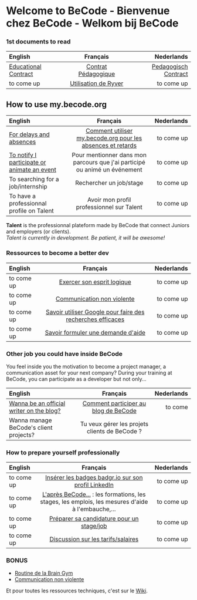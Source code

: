# Welcome to BeCode - Bienvenue chez BeCode - Welkom bij BeCode

### 1st documents to read
| English    |     Français     |        Nederlands |
| :------------ | :-------------: | -------------: |
|[Educational Contract](educationalcontract)|[Contrat Pédagogique](./contratpedagogique.md)     |    [Pedagogisch Contract](./pedagogischcontract.md)|
| to come up |     [Utilisation de Ryver](ryver.md)     |     to come up|

## How to use my.becode.org
| English    |     Français     |        Nederlands |
| :------------ | :-------------: | -------------: |
|[For delays and absences](procedure-mybecode-eng.md)|[Comment utiliser my.becode.org pour les absences et retards](procedure-mybecode.md)|to come up|
|[To notify I participate or animate an event](event-inside-mybecode)|Pour mentionner dans mon parcours que j'ai participé ou animé un événement| to come up|
|To searching for a job/internship|Rechercher un job/stage|to come up|
|To have a professionnal profile on Talent|Avoir mon profil professionnel sur Talent| to come up|

**Talent** is the professionnal plateform made by BeCode that connect Juniors and employers (or clients).    
*Talent is currently in development. Be patient, it will be awesome!*

### Ressources to become a better dev

| English    |     Français     |        Nederlands |
| :------------ | :-------------: | -------------: |
| to come up | [Exercer son esprit logique](EspritLogique.md) | to come up|
| to come up| [Communication non violente](CommunicationNonViolente.md) | to come up|
|to come up|[Savoir utiliser Google pour faire des recherches efficaces](UtiliserGoogle.md)|to come up|
|to come up|[Savoir formuler une demande d'aide](ObtenirAide.md)|to come up|

### Other job you could have inside BeCode
You feel inside you the motivation to become a project manager, a communication asset for your next company? During your training at BeCode, you can participate as a developer but not only...

| English    |     Français     |        Nederlands |
| :------------ | :-------------: | -------------: |
| [Wanna be an official writer on the blog?](BlogBecode.md) |[Comment participer au blog de BeCode](BlogBecodeFR.md)|to come|
| Wanna manage BeCode's client projects? |Tu veux gérer les projets clients de BeCode ?||

### How to prepare yourself professionally
| English    |     Français     |        Nederlands |
| :------------ | :-------------: | -------------: |
|to come up|[Insérer les badges badgr.io sur son profil LinkedIn](badges-de-competences.md)|to come up|
|to come up|[L'après BeCode...](afterbecode.md) : les formations, les stages, les emplois, les mesures d'aide à l'embauche,...|to come up|
|to come up| [Préparer sa candidature pour un stage/job](preparersacandidature.md) |to come up|
|to come up|[Discussion sur les tarifs/salaires](https://gist.github.com/pixeline/aaba236316e49084700b6add496c298c)| to come up|

### BONUS
- [Routine de la Brain Gym](BrainGymRoutine.md)
- [Communication non violente](CommunicationNonViolente.md)

Et pour toutes les ressources techniques, c'est sur le [Wiki](https://github.com/becodeorg/BeCode/wiki).
